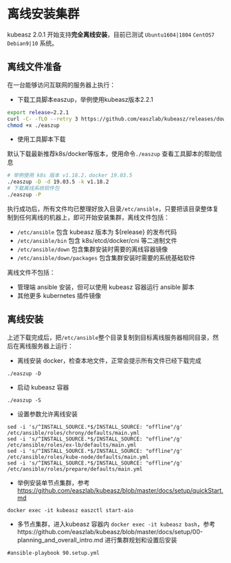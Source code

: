 # 离线安装集群

kubeasz 2.0.1 开始支持**完全离线安装**，目前已测试 `Ubuntu1604|1804` `CentOS7` `Debian9|10` 系统。

## 离线文件准备

在一台能够访问互联网的服务器上执行：

- 下载工具脚本easzup，举例使用kubeasz版本2.2.1

``` bash
export release=2.2.1
curl -C- -fLO --retry 3 https://github.com/easzlab/kubeasz/releases/download/${release}/easzup
chmod +x ./easzup
```

- 使用工具脚本下载

默认下载最新推荐k8s/docker等版本，使用命令`./easzup` 查看工具脚本的帮助信息

``` bash
# 举例使用 k8s 版本 v1.18.2，docker 19.03.5
./easzup -D -d 19.03.5 -k v1.18.2
# 下载离线系统软件包
./easzup -P
```

执行成功后，所有文件均已整理好放入目录`/etc/ansible`，只要把该目录整体复制到任何离线的机器上，即可开始安装集群，离线文件包括：

- `/etc/ansible` 包含 kubeasz 版本为 ${release} 的发布代码
- `/etc/ansible/bin` 包含 k8s/etcd/docker/cni 等二进制文件
- `/etc/ansible/down` 包含集群安装时需要的离线容器镜像
- `/etc/ansible/down/packages` 包含集群安装时需要的系统基础软件

离线文件不包括：

- 管理端 ansible 安装，但可以使用 kubeasz 容器运行 ansible 脚本
- 其他更多 kubernetes 插件镜像

## 离线安装

上述下载完成后，把`/etc/ansible`整个目录复制到目标离线服务器相同目录，然后在离线服务器上运行：

- 离线安装 docker，检查本地文件，正常会提示所有文件已经下载完成

```
./easzup -D
```

- 启动 kubeasz 容器

```
./easzup -S
```

- 设置参数允许离线安装

```
sed -i 's/^INSTALL_SOURCE.*$/INSTALL_SOURCE: "offline"/g' /etc/ansible/roles/chrony/defaults/main.yml
sed -i 's/^INSTALL_SOURCE.*$/INSTALL_SOURCE: "offline"/g' /etc/ansible/roles/ex-lb/defaults/main.yml
sed -i 's/^INSTALL_SOURCE.*$/INSTALL_SOURCE: "offline"/g' /etc/ansible/roles/kube-node/defaults/main.yml
sed -i 's/^INSTALL_SOURCE.*$/INSTALL_SOURCE: "offline"/g' /etc/ansible/roles/prepare/defaults/main.yml
```

- 举例安装单节点集群，参考 https://github.com/easzlab/kubeasz/blob/master/docs/setup/quickStart.md

```
docker exec -it kubeasz easzctl start-aio
```

- 多节点集群，进入kubeasz 容器内 `docker exec -it kubeasz bash`，参考https://github.com/easzlab/kubeasz/blob/master/docs/setup/00-planning_and_overall_intro.md 进行集群规划和设置后安装

```
#ansible-playbook 90.setup.yml
```
